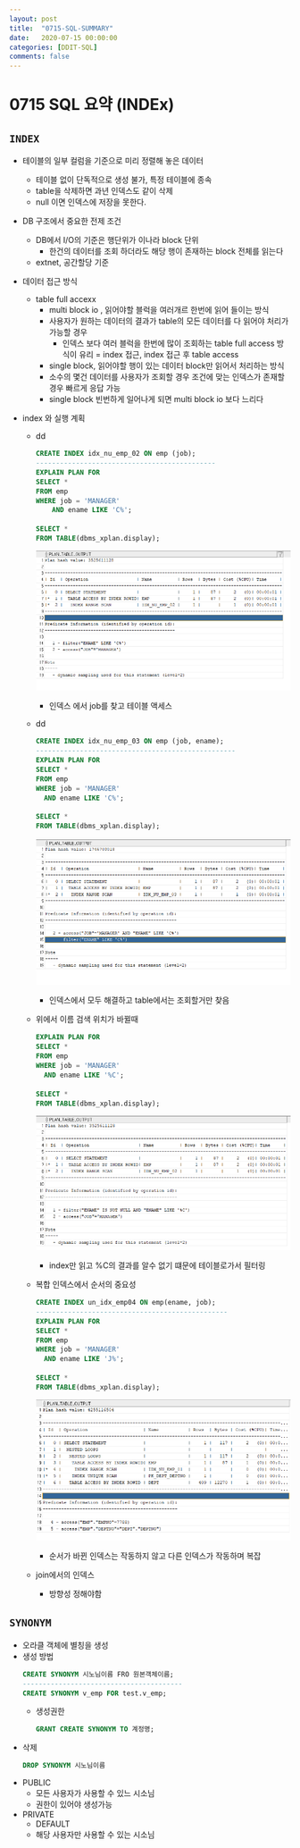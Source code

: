 ```yaml
---
layout: post
title:  "0715-SQL-SUMMARY"
date:   2020-07-15 00:00:00
categories: [DDIT-SQL]
comments: false
---
```


# 0715 SQL 요약 (INDEx)

## `INDEX`
- 테이블의 일부 컬럼을 기준으로 미리 정렬해 놓은 데이터
    - 테이블 없이 단독적으로 생성 불가, 특정 테이블에 종속
    - table을 삭제하면 과년 인덱스도 같이 삭제
    - null 이면 인덱스에 저장을 못한다.
- DB 구조에서 중요한 전제 조건
    - DB에서 I/O의 기준은 행단위가 이나라 block 단위
        - 한건의 데이터를 조회 하더라도 해당 행이 존재하는 block 전체를 읽는다
    - extnet, 공간할당 기준
- 데이터 접근 방식
    - table full accexx
        - multi block io , 읽어야할 블럭을 여러개르 한번에 읽어 들이는 방식
        - 사용자가 원하는 데이터의 결과가 table의 모든 데이터를 다 읽어야 처리가 가능할 경우
            - 인덱스 보다 여러 블럭을 한번에 많이 조회하는 table full access 방식이 유리
    = index 접근, index 접근 후 table access
        - single block, 읽어야할 행이 있는 데이터 block만 읽어서 처리하는 방식
        - 소수의 몇건 데이터를 사용자가 조회할 경우 조건에 맞는 인덱스가 존재할 경우 빠르게 응답 가능
        - single block 빈번하게 일어나게 되면 multi block io 보다 느리다
        
- index 와 실행 계획
    - dd
        ```sql
        CREATE INDEX idx_nu_emp_02 ON emp (job);
        ---------------------------------------------
        EXPLAIN PLAN FOR
        SELECT *
        FROM emp
        WHERE job = 'MANAGER'
            AND ename LIKE 'C%';
        
        SELECT *
        FROM TABLE(dbms_xplan.display);
        ```
        
        ![결과](/img/0715/1.PNG)
        - 인덱스 에서 job를 찾고 테이블 액세스 
    - dd
        ```sql
        CREATE INDEX idx_nu_emp_03 ON emp (job, ename);
        --------------------------------------------------
        EXPLAIN PLAN FOR
        SELECT *
        FROM emp
        WHERE job = 'MANAGER'
          AND ename LIKE 'C%';
        
        SELECT *
        FROM TABLE(dbms_xplan.display);
        ```
        ![결과](/img/0715/2,4.PNG)
        - 인덱스에서 모두 해결하고 table에서는 조회할거만 찾음
    - 위에서 이름 검색 위치가 바뀔때
        ```sql
        EXPLAIN PLAN FOR
        SELECT *
        FROM emp
        WHERE job = 'MANAGER'
          AND ename LIKE '%C';
        
        SELECT *
        FROM TABLE(dbms_xplan.display);
        ```
        
        ![결과](/img/0715/3.PNG)
        - index만 읽고 %C의 결과를 알수 없기 떄문에 테이블로가서 필터링
    - 복합 인덱스에서 순서의 중요성 
        ```sql
        CREATE INDEX un_idx_emp04 ON emp(ename, job);
        ------------------------------------------------
        EXPLAIN PLAN FOR
        SELECT *
        FROM emp
        WHERE job = 'MANAGER'
          AND ename LIKE 'J%';
        
        SELECT *
        FROM TABLE(dbms_xplan.display);
        ```
      
        ![결과](/img/0715/6.PNG)  
        - 순서가 바뀐 인덱스는 작동하지 않고 다른 인덱스가 작동하며 복잡
    - join에서의 인덱스
        - 방향성 정해야함
        
## `SYNONYM`
- 오라클 객체에 별칭을 생성
- 생성 방법
    ```sql
    CREATE SYNONYM 시노님이름 FRO 원본객체이름;
    ----------------------------------------
    CREATE SYNONYM v_emp FOR test.v_emp;
    ```
    - 생성권한
        ```sql
        GRANT CREATE SYNONYM TO 계정명;
        ```
- 삭제
    ```sql
    DROP SYNONYM 시노님이름
    ```
- PUBLIC
    - 모든 사용자가 사용할 수 있느 시소님
    - 권한이 있어야 생성가능
- PRIVATE 
    - DEFAULT
    - 해당 사용자만 사용할 수 있는 시소님